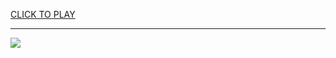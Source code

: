 
<a href="https://premium76.site?title=table_tennis_game_unblocked&ref=13M">CLICK TO PLAY</a></h3>
<hr>

<a href="https://premium76.site?title=table_tennis_game_unblocked&ref=13M"><img src="https://clearcache.store/games.png"></a>


